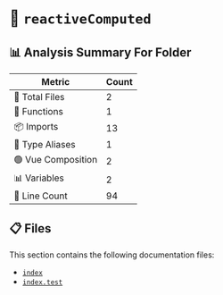 # 📁 `reactiveComputed`

## 📊 Analysis Summary For Folder

| Metric | Count |
|--------|-------|
| 📁 Total Files | 2 |
| 🔧 Functions | 1 |
| 📦 Imports | 13 |
| 📑 Type Aliases | 1 |
| 🟢 Vue Composition | 2 |
| 📊 Variables | 2 |
| 🔢 Line Count | 94 |


## 📋 Files

This section contains the following documentation files:

- [`index`](./index.md)
- [`index.test`](./index.test.md)